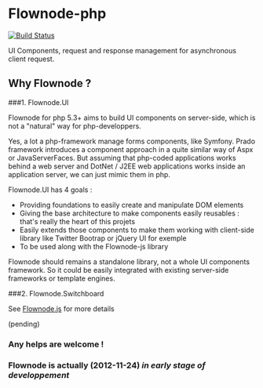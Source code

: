 Flownode-php
============

[![Build Status](https://travis-ci.org/lcallarec/Flownode-php.png)](https://travis-ci.org/lcallarec/Flownode-php)

UI Components, request and response management for asynchronous client request.


## Why Flownode ?

###1. Flownode.UI

Flownode for php 5.3+ aims to build UI components on server-side, which is not a "natural" way for php-developpers.

Yes, a lot a php-framework manage forms components, like Symfony. Prado framework introduces a component approach in a quite similar way of Aspx or JavaServerFaces. But assuming that php-coded applications works behind a web server and DotNet / J2EE web applications works inside an application server, we can just mimic them in php.

Flownode.UI has 4 goals :

* Providing foundations to easily create and manipulate DOM elements
* Giving the base architecture to make components easily reusables : that's really the heart of this projets
* Easily extends those components to make them working with client-side library like Twitter Bootrap or jQuery UI for exemple
* To be used along with the Flownode-js library

Flownode should remains a standalone library, not a whole UI components framework. So it could be easily integrated with existing server-side frameworks or template engines.

###2. Flownode.Switchboard

See [Flownode.js](https://github.com/lcallarec/Flownode-js) for more details

(pending)

### Any helps are welcome !

### Flownode is actually (2012-11-24) *in early stage of developpement*